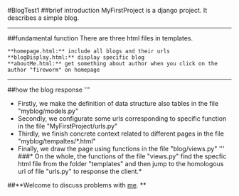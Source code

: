 #BlogTest1
##brief introduction
MyFirstProject is a django project. It describes a simple blog.
_ _ _
##fundamental function
There are three html files in templates.
```
**homepage.html:** include all blogs and their urls
**blogDisplay.html:** display specific blog
**aboutMe.html:** get something about author when you click on the author "fireworm" on homepage
```
_ _ _
##how the blog response
'''
- Firstly, we make the definition of data structure also tables in the file
  "myblog/models.py" 
- Secondly, we configurate some urls corresponding to specific function in the
  file "MyFirstProject/urls.py"
- Thirdly, we finish concrete context related to different pages in the file
  "myblog/tempaltes/*.html"
- Finally, we draw the page using functions in the file "blog/views.py"
'''
###* On the whole, the functions of the file "views.py" find the specfic html
file from the folder "templates" and then jump to the homologous url of file
"urls.py" to response the client.*

##**Welcome to discuss problems with
[me](https://github.com/JinxiuGit). **
